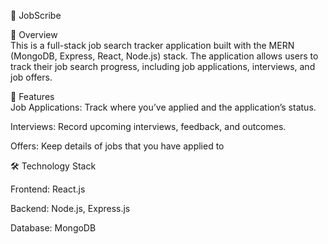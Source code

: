 🚀 JobScribe

📔 Overview  
This is a full-stack job search tracker application built with the MERN (MongoDB, Express, React, Node.js) stack. The application allows users to track their job search progress, including job applications, interviews, and job offers.

🎯 Features  
Job Applications: Track where you’ve applied and the application’s status.

Interviews: Record upcoming interviews, feedback, and outcomes.

Offers: Keep details of jobs that you have applied to


🛠️ Technology Stack

Frontend: React.js    

Backend: Node.js, Express.js    

Database: MongoDB  

